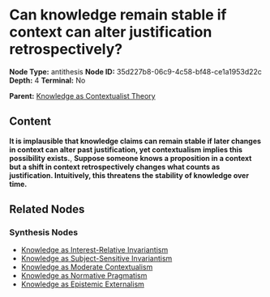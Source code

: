 # Can knowledge remain stable if context can alter justification retrospectively?

**Node Type:** antithesis
**Node ID:** 35d227b8-06c9-4c58-bf48-ce1a1953d22c
**Depth:** 4
**Terminal:** No

**Parent:** [Knowledge as Contextualist Theory](knowledge-as-contextualist-theory-synthesis-7aa7050c-7a7a-4735-acef-6fc1bac0e555.md)

## Content

**It is implausible that knowledge claims can remain stable if later changes in context can alter past justification, yet contextualism implies this possibility exists.**, **Suppose someone knows a proposition in a context but a shift in context retrospectively changes what counts as justification. Intuitively, this threatens the stability of knowledge over time.**

## Related Nodes

### Synthesis Nodes

- [Knowledge as Interest-Relative Invariantism](knowledge-as-interest-relative-invariantism-synthesis-3656dce2-d825-4e9e-bf2b-22e103dfb181.md)
- [Knowledge as Subject-Sensitive Invariantism](knowledge-as-subject-sensitive-invariantism-synthesis-b53657e5-ecc7-4538-8ada-b0d468757b51.md)
- [Knowledge as Moderate Contextualism](knowledge-as-moderate-contextualism-synthesis-40989217-3c3a-4979-b052-5aecb05aad5a.md)
- [Knowledge as Normative Pragmatism](knowledge-as-normative-pragmatism-synthesis-9b0dbe9f-944c-4ed8-b595-e972e2e0f1d4.md)
- [Knowledge as Epistemic Externalism](knowledge-as-epistemic-externalism-synthesis-bb78cc19-2614-4077-b4f7-29414869cd4f.md)

